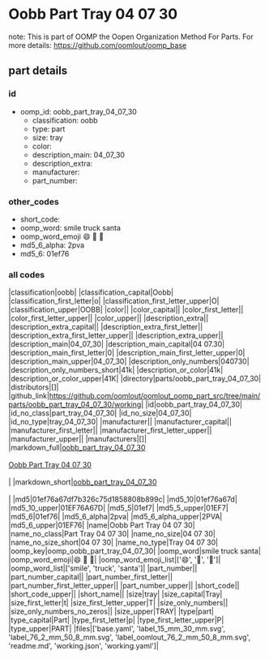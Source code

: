# Oobb Part Tray 04 07 30  

note: This is part of OOMP the Oopen Organization Method For Parts. For more details: https://github.com/oomlout/oomp_base

##  part details





### id
* oomp_id: oobb_part_tray_04_07_30
  * classification: oobb
  * type: part
  * size: tray
  * color: 
  * description_main: 04_07_30
  * description_extra: 
  * manufacturer: 
  * part_number: 

### other_codes
* short_code: 
* oomp_word: smile truck santa
* oomp_word_emoji :smile: :truck: :santa:
* md5_6_alpha: 2pva
* md5_6: 01ef76

### all codes 
|classification|oobb|
|classification_capital|Oobb|
|classification_first_letter|o|
|classification_first_letter_upper|O|
|classification_upper|OOBB|
|color||
|color_capital||
|color_first_letter||
|color_first_letter_upper||
|color_upper||
|description_extra||
|description_extra_capital||
|description_extra_first_letter||
|description_extra_first_letter_upper||
|description_extra_upper||
|description_main|04_07_30|
|description_main_capital|04 07.30|
|description_main_first_letter|0|
|description_main_first_letter_upper|0|
|description_main_upper|04_07_30|
|description_only_numbers|040730|
|description_only_numbers_short|41k|
|description_or_color|41k|
|description_or_color_upper|41K|
|directory|parts/oobb_part_tray_04_07_30|
|distributors|[]|
|github_link|https://github.com/oomlout/oomlout_oomp_part_src/tree/main/parts/oobb_part_tray_04_07_30/working|
|id|oobb_part_tray_04_07_30|
|id_no_class|part_tray_04_07_30|
|id_no_size|04_07_30|
|id_no_type|tray_04_07_30|
|manufacturer||
|manufacturer_capital||
|manufacturer_first_letter||
|manufacturer_first_letter_upper||
|manufacturer_upper||
|manufacturers|[]|
|markdown_full|[oobb_part_tray_04_07_30](https://github.com/oomlout/oomlout_oomp_part_src/tree/main/parts/oobb_part_tray_04_07_30/working)<br>[](https://github.com/oomlout/oomlout_oomp_part_src/tree/main/parts/oobb_part_tray_04_07_30/working)<br>[Oobb Part Tray 04 07 30](https://github.com/oomlout/oomlout_oomp_part_src/tree/main/parts/oobb_part_tray_04_07_30/working)<br><br>|
|markdown_short|[oobb_part_tray_04_07_30](https://github.com/oomlout/oomlout_oomp_part_src/tree/main/parts/oobb_part_tray_04_07_30/working)<br><br>|
|md5|01ef76a67df7b326c75d1858808b899c|
|md5_10|01ef76a67d|
|md5_10_upper|01EF76A67D|
|md5_5|01ef7|
|md5_5_upper|01EF7|
|md5_6|01ef76|
|md5_6_alpha|2pva|
|md5_6_alpha_upper|2PVA|
|md5_6_upper|01EF76|
|name|Oobb Part Tray 04 07 30|
|name_no_class|Part Tray 04 07 30|
|name_no_size|04 07 30|
|name_no_size_short|04 07 30|
|name_no_type|Tray 04 07 30|
|oomp_key|oomp_oobb_part_tray_04_07_30|
|oomp_word|smile truck santa|
|oomp_word_emoji|:smile: :truck: :santa:|
|oomp_word_emoji_list|[':smile:', ':truck:', ':santa:']|
|oomp_word_list|['smile', 'truck', 'santa']|
|part_number||
|part_number_capital||
|part_number_first_letter||
|part_number_first_letter_upper||
|part_number_upper||
|short_code||
|short_code_upper||
|short_name||
|size|tray|
|size_capital|Tray|
|size_first_letter|t|
|size_first_letter_upper|T|
|size_only_numbers||
|size_only_numbers_no_zeros||
|size_upper|TRAY|
|type|part|
|type_capital|Part|
|type_first_letter|p|
|type_first_letter_upper|P|
|type_upper|PART|
|files|['base.yaml', 'label_15_mm_30_mm.svg', 'label_76_2_mm_50_8_mm.svg', 'label_oomlout_76_2_mm_50_8_mm.svg', 'readme.md', 'working.json', 'working.yaml']|
